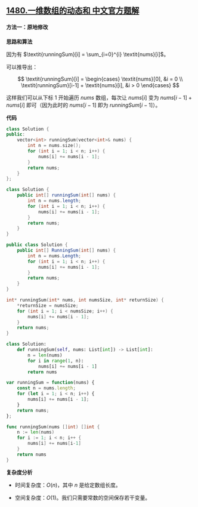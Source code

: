 ## [1480.一维数组的动态和 中文官方题解](https://leetcode.cn/problems/running-sum-of-1d-array/solutions/100000/yi-wei-shu-zu-de-dong-tai-he-by-leetcode-flkm)

#### 方法一：原地修改

**思路和算法**

因为有 $\textit{runningSum}[i] = \sum_{i=0}^{i} \textit{nums}[i]$。

可以推导出：

$$
\textit{runningSum}[i] =
\begin{cases}
    \textit{nums}[0], &i = 0 \\
    \textit{runningSum}[i-1] + \textit{nums}[i], &i > 0
\end{cases}
$$

这样我们可以从下标 $1$ 开始遍历 $\textit{nums}$ 数组，每次让 $\textit{nums}[i]$ 变为 $\textit{nums}[i-1] + \textit{nums}[i]$ 即可（因为此时的 $\textit{nums}[i-1]$ 即为 $\textit{runningSum}[i-1]$）。

**代码**

```C++ [sol1-C++]
class Solution {
public:
    vector<int> runningSum(vector<int>& nums) {
        int n = nums.size();
        for (int i = 1; i < n; i++) {
            nums[i] += nums[i - 1];
        }
        return nums;
    }
};
```

```Java [sol1-Java]
class Solution {
    public int[] runningSum(int[] nums) {
        int n = nums.length;
        for (int i = 1; i < n; i++) {
            nums[i] += nums[i - 1];
        }
        return nums;
    }
}
```

```C# [sol1-C#]
public class Solution {
    public int[] RunningSum(int[] nums) {
        int n = nums.Length;
        for (int i = 1; i < n; i++) {
            nums[i] += nums[i - 1];
        }
        return nums;
    }
}
```

```C [sol1-C]
int* runningSum(int* nums, int numsSize, int* returnSize) {
    *returnSize = numsSize;
    for (int i = 1; i < numsSize; i++) {
        nums[i] += nums[i - 1];
    }
    return nums;
}
```

```Python [sol1-Python3]
class Solution:
    def runningSum(self, nums: List[int]) -> List[int]:
        n = len(nums)
        for i in range(1, n):
            nums[i] += nums[i - 1]
        return nums
```

```JavaScript [sol1-JavaScript]
var runningSum = function(nums) {
    const n = nums.length;
    for (let i = 1; i < n; i++) {
        nums[i] += nums[i - 1];
    }
    return nums;
};
```

```go [sol1-Golang]
func runningSum(nums []int) []int {
    n := len(nums)
    for i := 1; i < n; i++ {
        nums[i] += nums[i-1]
    }
    return nums
}
```

**复杂度分析**

- 时间复杂度：$O(n)$，其中 $n$ 是给定数组长度。

- 空间复杂度：$O(1)$。我们只需要常数的空间保存若干变量。
